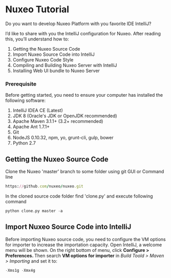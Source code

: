 # Nuxeo Tutorial
Do you want to develop Nuxeo Platform with you favorite IDE IntelliJ? 

I’d like to share with you the IntelliJ configuration for Nuxeo. After reading this, you’ll understand how to:

1. Getting the Nuxeo Source Code
2. Import Nuxeo Source Code into IntelliJ
3. Configure Nuxeo Code Style 
4. Compiling and Building Nuxeo Server with IntelliJ
5. Installing Web UI bundle to Nuxeo Server



<h3>Prerequisite</h3>

Before getting started, you need to ensure your computer has installed the following software:

1. IntelliJ IDEA CE (Latest)
2. JDK 8 (Oracle's JDK or OpenJDK recommended)
3. Apache Maven 3.1.1+ (3.2+ recommended)
4. Apache Ant 1.7.1+
5. Git
6. NodeJS 0.10.32, npm, yo, grunt-cli, gulp, bower
7. Python 2.7



<h2>Getting the Nuxeo Source Code</h2>

Clone the Nuxeo 'master' branch to some folder using git GUI or Command line
```ruby
https://github.com/nuxeo/nuxeo.git
```
In the cloned source code folder find 'clone.py' and execute following command
```py
python clone.py master -a
```

<h2>Import Nuxeo Source Code into IntelliJ</h2>
Before importing Nuxeo source code, you need to configure the VM options for importer to increase the importation capacity.
Open IntelliJ, a welcome menu will be shown. On the right bottom of menu, click <b> Configure > Preferences. </b>
Then search <b>VM options for importer</b> in <i>Build Toold > Maven > Importing</i> and set it to:


```py
-Xms1g -Xmx4g
```

